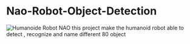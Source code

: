 # Nao-Robot-Object-Detection

![Humanoide Robot NAO](https://static.generation-robots.com/14546-product_cover/robot-humanoide-programmable-nao-v6.jpg)
this project make the humanoid robot able to detect , recognize and name different 80 object 
